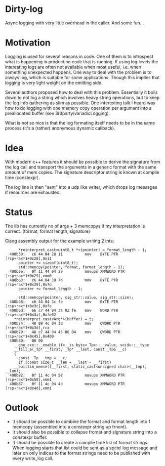 # Dirty-log
Async logging with very little overhead in the caller. And some fun...

# Motivation
Logging is used for several reasons in code. One of them is to introspect what is happening in production code that is running. If using log levels the interesting logs are often not available when most useful, i.e. when something unexpected happens. One way to deal with the problem is to always log, which is suitable for some applications. Though this implies that logging is very light weight on the emitting side. 

Several authors proposed how to deal with this problem. Essentially it boils down to not log a string which involves heavy string operations, but to keep the log info gathering as slim as possible. One interesting talk I heard was how to do logging with one memory copy operation per argument into a preallocated buffer (see 3rdparty/variadicLogging).

What is not so nice is that the log formating itself needs to be in the same process (it's a (rather) anonymous dynamic callback).

# Idea

With modern c++ features it should be possible to derive the signature from the log call and transport the arguments in a generic format with the same amount of mem copies. The signature descriptor string is known at compile time (constexpr).

The log line is then "sent" into a udp like writer, which drops log messages if resources are exhausted.

# Status

The lib has currently no of args + 3 memcopys if my interpretation is correct. (format, format length, signature)

Clang assembly output for the example writing 2 ints:

```assembly
      *reinterpret_cast<uint8_t *>(pointer) = format_length - 1;
  400b59:	c6 44 04 28 11       	mov    BYTE PTR [rsp+rax*1+0x28],0x11
      pointer += sizeof(uint8_t);
      std::memcpy(pointer, format, format_length - 1);
  400b5e:	0f 11 44 04 29       	movups XMMWORD PTR [rsp+rax*1+0x29],xmm0
  400b63:	c6 44 04 39 7d       	mov    BYTE PTR [rsp+rax*1+0x39],0x7d
      pointer += format_length - 1;
      
      std::memcpy(pointer, sig_str::value, sig_str::size);
  400b68:	c6 44 04 3c fe       	mov    BYTE PTR [rsp+rax*1+0x3c],0xfe
  400b6d:	66 c7 44 04 3a 02 fe 	mov    WORD PTR [rsp+rax*1+0x3a],0xfe02
    *reinterpret_cast<Arg*>(buffer) = t;
  400b74:	48 89 4c 04 3d       	mov    QWORD PTR [rsp+rax*1+0x3d],rcx
  400b79:	48 c7 44 04 45 00 04 	mov    QWORD PTR [rsp+rax*1+0x45],0x400
  400b80:	00 00 
    __gnu_cxx::__enable_if<__is_byte<_Tp>::__value, void>::__type
    __fill_a(_Tp* __first, _Tp* __last, const _Tp& __c)
    {
      const _Tp __tmp = __c;
      if (const size_t __len = __last - __first)
	__builtin_memset(__first, static_cast<unsigned char>(__tmp), __len);
  400b82:	0f 11 4c 04 58       	movups XMMWORD PTR [rsp+rax*1+0x58],xmm1
  400b87:	0f 11 4c 04 4d       	movups XMMWORD PTR [rsp+rax*1+0x4d],xmm1
```

# Outlook

- It should be possible to combine the format and format length into 1 memcopy (assembled into a constexpr string up frnont).
- It should also be possible to collapse fromat and signature string into a constexpr buffer.
- It should be possible to create a compile time list of format strings. When logging starts that list could be sent as a spciel log message and later on only indices to the format strings need to be published with every write_log call.




